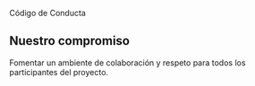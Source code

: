 Código de Conducta

## Nuestro compromiso
Fomentar un ambiente de colaboración y respeto para todos los participantes del proyecto.
